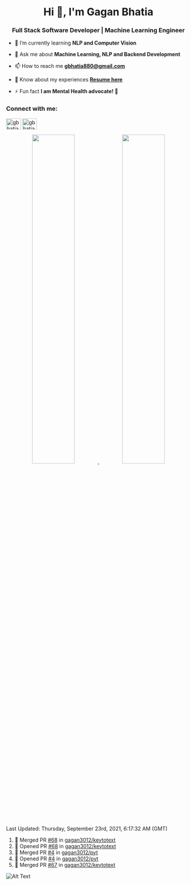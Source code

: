 <h1 align="center">Hi 👋, I'm Gagan Bhatia</h1>
<h3 align="center">Full Stack Software Developer | Machine Learning Engineer</h3>

- 🌱 I’m currently learning **NLP and Computer Vision**

- 💬 Ask me about **Machine Learning, NLP and Backend Development**

- 📫 How to reach me **gbhatia880@gmail.com**

- 📄 Know about my experiences [**Resume here**](https://drive.google.com/file/d/1VebQQLX8_SjgyhgccZByyDmtsXevF4Zf/view?usp=sharing)

- ⚡ Fun fact **I am Mental Health advocate! 🧠**

<h3 align="left">Connect with me:</h3>
<p align="left">
<a href="https://twitter.com/gbhatia30" target="blank"><img align="center" src="https://cdn.jsdelivr.net/npm/simple-icons@3.0.1/icons/twitter.svg" alt="gbhatia30" height="30" width="40" /></a>
<a href="https://linkedin.com/in/gbhatia30" target="blank"><img align="center" src="https://cdn.jsdelivr.net/npm/simple-icons@3.0.1/icons/linkedin.svg" alt="gbhatia30" height="30" width="40" /></a>
</p>

<p align="center">
<a href="https://github-readme-stats.vercel.app/api?username=gagan3012&count_private=true&show_icons=true&include_all_commits=false&hide_border=true&hide_title=true">
  <img width="48%"  src="https://github-readme-stats.vercel.app/api?username=gagan3012&count_private=true&show_icons=true&include_all_commits=false&hide_border=true&hide_title=true" />
</a>
<a href="https://github-readme-streak-stats.herokuapp.com/?user=gagan3012&hide_border=true">
  <img width="48%"  src="https://github-readme-streak-stats.herokuapp.com/?user=gagan3012&hide_border=true" />
</a>
</p>

<!--RECENT_ACTIVITY:last_update-->
Last Updated: Thursday, September 23rd, 2021, 6:17:32 AM (GMT)
<!--RECENT_ACTIVITY:last_update_end-->
<!--RECENT_ACTIVITY:start-->

1. 🎉 Merged PR [#68](https://github.com/gagan3012/keytotext/pull/68) in [gagan3012/keytotext](https://github.com/gagan3012/keytotext)
2. 💪 Opened PR [#68](https://github.com/gagan3012/keytotext/pull/68) in [gagan3012/keytotext](https://github.com/gagan3012/keytotext)
3. 🎉 Merged PR [#4](https://github.com/gagan3012/pyt/pull/4) in [gagan3012/pyt](https://github.com/gagan3012/pyt)
4. 💪 Opened PR [#4](https://github.com/gagan3012/pyt/pull/4) in [gagan3012/pyt](https://github.com/gagan3012/pyt)
5. 🎉 Merged PR [#67](https://github.com/gagan3012/keytotext/pull/67) in [gagan3012/keytotext](https://github.com/gagan3012/keytotext)
<!--RECENT_ACTIVITY:end-->

![Alt Text](https://github.com/gagan3012/gagan3012/blob/output/github-contribution-grid-snake.gif)

